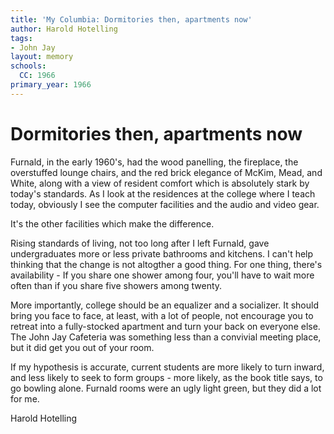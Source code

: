 ```yaml
---
title: 'My Columbia: Dormitories then, apartments now'
author: Harold Hotelling
tags:
- John Jay
layout: memory
schools:
  CC: 1966
primary_year: 1966
---
```

# Dormitories then, apartments now

Furnald, in the early 1960's, had the wood panelling, the fireplace, the overstuffed lounge chairs, and the red brick elegance of McKim, Mead, and White, along with a view of resident comfort which is absolutely stark by today's standards. As I look at the residences at the college where I teach  today, obviously I see the computer facilities and the audio and video gear.

It's the other facilities which make the difference.

Rising standards of living, not too long after I left Furnald, gave undergraduates more or less private bathrooms and kitchens. I can't help thinking that  the change is not altogther a good thing. For one thing, there's availability - If you share one shower among four, you'll have to wait more often than if you share five showers among twenty.

More importantly, college should be an equalizer and a socializer. It should bring you face to face, at least, with a lot of people, not encourage you to retreat into a fully-stocked apartment and turn your back on everyone else.  The John Jay Cafeteria was something less than a convivial meeting place, but it did get you out of your room.

If my hypothesis is accurate, current students are more likely to turn inward, and less likely to seek to form groups - more likely, as the book title says, to go bowling alone.  Furnald rooms were an ugly light green, but they did a lot for me.

Harold Hotelling
